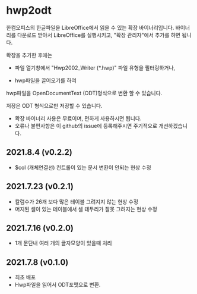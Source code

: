 # hwp2odt

한컴오피스의 한글파일을 LibreOffice에서 읽을 수 있는 확장 바이너리입니다.
바이너리를 다운로드 받아서 LibreOffice를 실행시키고, "확장 관리자"에서 추가를 하면 됩니다.

확장을 추가한 후에는 

- 파일 열기창에서 "Hwp2002_Writer (*.hwp)" 파일 유형을 필터링하거나, 

- hwp파일을 끌어오기를 하여

hwp파일을  OpenDocumentText (ODT)형식으로 변환 할 수 있습니다.

저장은 ODT 형식으로만 저장할 수 있습니다.

* 확장 바이너리 사용은 무료이며, 편하게 사용하시면 됩니다. 
* 오류나 불편사항은 이 github의 issue에 등록해주시면 주기적으로 개선하겠습니다.

## 2021.8.4 (v0.2.2)
* $col (개체연결선) 컨트롤이 있는 문서 변환이 안되는 현상 수정

## 2021.7.23 (v0.2.1)
* 칼럼수가 26개 보다 많은 테이블 그려지지 않는 현상 수정
* 머지된 셀이 있는 테이블에서 셀 테두리가 잘못 그려지는 현상 수정

## 2021.7.16 (v0.2.0)
* 1개 문단내 여러 개의 글자모양이 있을때 처리

## 2021.7.8 (v0.1.0)
* 최초 배포
* Hwp파일을 읽어서 ODT포맷으로 변환.
